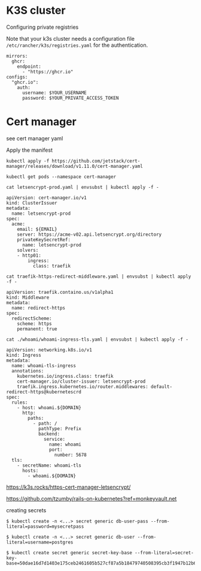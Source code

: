 # K3S cluster

Configuring private registries

Note that your k3s cluster needs a configuration file `/etc/rancher/k3s/registries.yaml` for the authentication.
```
mirrors:
  ghcr:
    endpoint:
      - "https://ghcr.io"
configs:
  "ghcr.io":
    auth:
      username: $YOUR_USERNAME
      password: $YOUR_PRIVATE_ACCESS_TOKEN
```

# Cert manager
see cert manager yaml

Apply the manifest
```
kubectl apply -f https://github.com/jetstack/cert-manager/releases/download/v1.11.0/cert-manager.yaml
```
```
kubectl get pods --namespace cert-manager
```
```
cat letsencrypt-prod.yaml | envsubst | kubectl apply -f -
```


```
apiVersion: cert-manager.io/v1
kind: ClusterIssuer
metadata:
  name: letsencrypt-prod
spec:
  acme:
    email: ${EMAIL}
    server: https://acme-v02.api.letsencrypt.org/directory
    privateKeySecretRef:
      name: letsencrypt-prod
    solvers:
    - http01:
        ingress:
          class: traefik
```

```
cat traefik-https-redirect-middleware.yaml | envsubst | kubectl apply -f -
```
```
apiVersion: traefik.containo.us/v1alpha1
kind: Middleware
metadata:
  name: redirect-https
spec:
  redirectScheme:
    scheme: https
    permanent: true
```  
```
cat ./whoami/whoami-ingress-tls.yaml | envsubst | kubectl apply -f -
```
```
apiVersion: networking.k8s.io/v1
kind: Ingress
metadata:
  name: whoami-tls-ingress
  annotations:
    kubernetes.io/ingress.class: traefik
    cert-manager.io/cluster-issuer: letsencrypt-prod
    traefik.ingress.kubernetes.io/router.middlewares: default-redirect-https@kubernetescrd
spec:
  rules:
    - host: whoami.${DOMAIN}
      http:
        paths:
          - path: /
            pathType: Prefix
            backend:
              service:
                name: whoami
                port:
                  number: 5678
  tls:
    - secretName: whoami-tls
      hosts:
        - whoami.${DOMAIN}
```

https://k3s.rocks/https-cert-manager-letsencrypt/

https://github.com/tzumby/rails-on-kubernetes?ref=monkeyvault.net


creating secrets
```
$ kubectl create -n <...> secret generic db-user-pass --from-literal=password=mysecretpass
```
```
$ kubectl create -n <...> secret generic db-user --from-literal=username=postgres
```
```
$ kubectl create secret generic secret-key-base --from-literal=secret-key-base=50dae16d7d1403e175ceb2461605b527cf87a5b18479740508395cb3f1947b12b63bad049d7d1545af4dcafa17a329be4d29c18bd63b421515e37b43ea43df64
```

